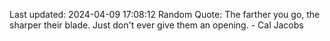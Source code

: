 Last updated: 2024-04-09 17:08:12
Random Quote: The farther you go, the sharper their blade. Just don't ever give them an opening. - Cal Jacobs